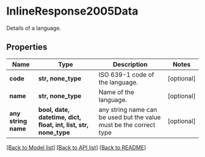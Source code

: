 # InlineResponse2005Data

Details of a language.

## Properties
Name | Type | Description | Notes
------------ | ------------- | ------------- | -------------
**code** | **str, none_type** | ISO 639-1 code of the language. | [optional] 
**name** | **str, none_type** | Name of the language. | [optional] 
**any string name** | **bool, date, datetime, dict, float, int, list, str, none_type** | any string name can be used but the value must be the correct type | [optional]

[[Back to Model list]](../README.md#documentation-for-models) [[Back to API list]](../README.md#documentation-for-api-endpoints) [[Back to README]](../README.md)


